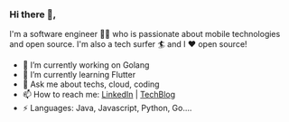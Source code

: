 ### Hi there 👋,

I'm a software engineer 👨‍💻 who is passionate about mobile technologies and open source. I'm also a tech surfer 🏄‍ and I :heart: open source!

- 🔭 I’m currently working on Golang
- 🌱 I’m currently learning Flutter
- 💬 Ask me about techs, cloud, coding
- 📫 How to reach me: [LinkedIn](https://www.linkedin.com/in/dipjyotimetia/) |
[TechBlog](https://medium.com/@dipjyotimetia) 
- ⚡ Languages: Java, Javascript, Python, Go....
